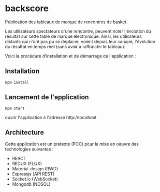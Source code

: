 # backscore
Publication des tableaux de marque de rencontres de basket.

Les utilisateurs spectateurs d'une rencontre, peuvent noter l'évolution du résultat sur cette table de marque
électronique. Ainsi, les utilisateurs distants qui n'ont pas pu se déplacer, voient depuis leur canapé, l'évolution
du résultat en temps réel (sans avoir à raffraichir le tableau).

Voici la procédure d'installation et de démarrage de l'application :

## Installation

```
npm install
```

## Lancement de l'application

```
npm start
```
ouvrir l'application à l'adresse http://localhost

## Architecture

Cette application est un pretexte (POC) pour la mise en oeuvre des technologies suivantes : 
* REACT
* REDUX (FLUX)
* Material-design (RWD)
* Expressjs (API REST)
* Socket.io (WebSocket)
* Mongodb (NOSQL)

